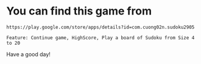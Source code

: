 # You can find this game from 

    https://play.google.com/store/apps/details?id=com.cuong02n.sudoku2905
    
    Feature: Continue game, HighScore, Play a board of Sudoku from Size 4 to 20
    
Have a good day!
